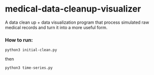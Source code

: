 # medical-data-cleanup-visualizer
A data clean up + data visualization program that process simulated raw medical records and turn it into a more useful form.


### How to run:
```
python3 initial-clean.py
```
then
```
python3 time-series.py
```

